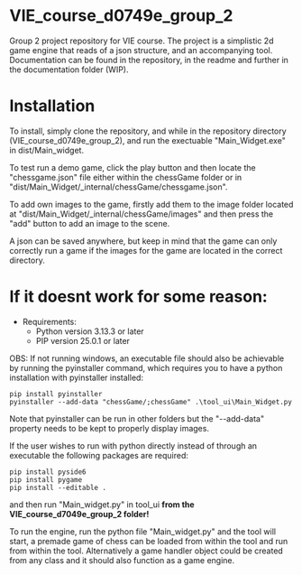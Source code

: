 # VIE_course_d0749e_group_2
Group 2 project repository for VIE course. The project is a simplistic 2d game engine that reads of a json structure, and an accompanying tool. 
Documentation can be found in the repository, in the readme and further in the documentation folder (WIP).

# Installation
To install, simply clone the repository, and while in the repository directory (VIE_course_d0749e_group_2), and run the exectuable "Main_Widget.exe" in dist/Main_widget.

To test run a demo game, click the play button and then locate the "chessgame.json" file either within the chessGame folder or in "dist/Main_Widget/_internal/chessGame/chessgame.json".

To add own images to the game, firstly add them to the image folder located at "dist/Main_Widget/_internal/chessGame/images" and then press the "add" button to add an image to the scene.

A json can be saved anywhere, but keep in mind that the game can only correctly run a game if the images for the game are located in the correct directory.

# If it doesnt work for some reason:
- Requirements:
  - Python version 3.13.3 or later
  - PIP version 25.0.1 or later

OBS:
If not running windows, an executable file should also be achievable by running the pyinstaller command, which requires you to have a python installation with pyinstaller installed:

```
pip install pyinstaller
pyinstaller --add-data "chessGame/;chessGame" .\tool_ui\Main_Widget.py
```
Note that pyinstaller can be run in other folders but the "--add-data" property needs to be kept to properly display images.

If the user wishes to run with python directly instead of through an executable the following packages are required:
```
pip install pyside6
pip install pygame
pip install --editable .
```
and then run "Main_widget.py" in tool_ui **from the VIE_course_d7049e_group_2 folder!**

To run the engine, run the python file "Main_widget.py" and the tool will start, a premade game of chess can be loaded from within the tool and run from within the tool. Alternatively a game handler object could be created from any class and it should also function as a game engine.
